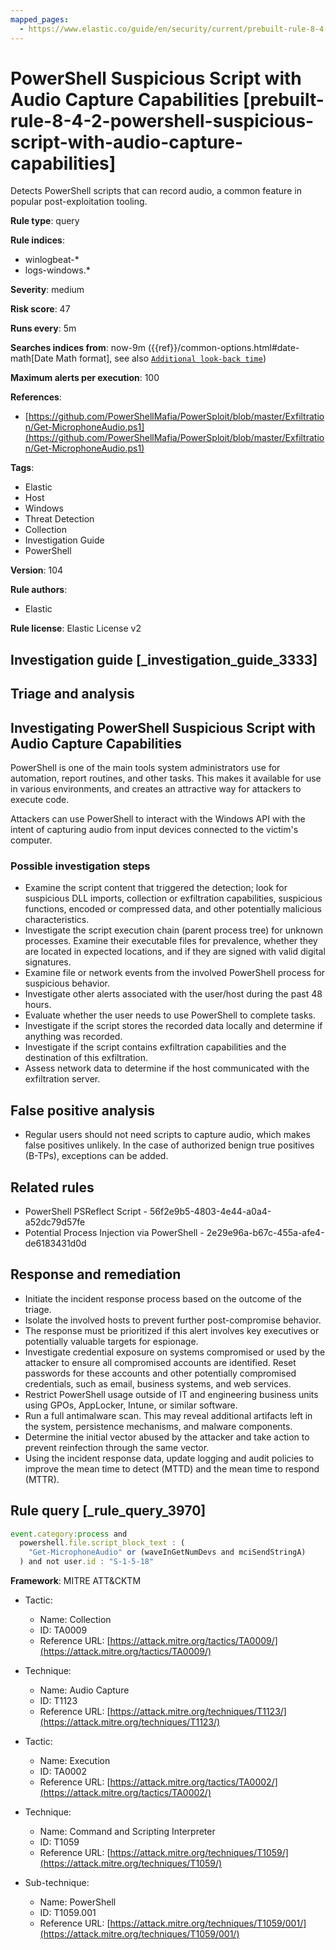 ```yaml
---
mapped_pages:
  - https://www.elastic.co/guide/en/security/current/prebuilt-rule-8-4-2-powershell-suspicious-script-with-audio-capture-capabilities.html
---
```


# PowerShell Suspicious Script with Audio Capture Capabilities [prebuilt-rule-8-4-2-powershell-suspicious-script-with-audio-capture-capabilities]

Detects PowerShell scripts that can record audio, a common feature in popular post-exploitation tooling.

**Rule type**: query

**Rule indices**:

* winlogbeat-*
* logs-windows.*

**Severity**: medium

**Risk score**: 47

**Runs every**: 5m

**Searches indices from**: now-9m ({{ref}}/common-options.html#date-math[Date Math format], see also [`Additional look-back time`](docs-content://solutions/security/detect-and-alert/create-detection-rule.md#rule-schedule))

**Maximum alerts per execution**: 100

**References**:

* [https://github.com/PowerShellMafia/PowerSploit/blob/master/Exfiltration/Get-MicrophoneAudio.ps1](https://github.com/PowerShellMafia/PowerSploit/blob/master/Exfiltration/Get-MicrophoneAudio.ps1)

**Tags**:

* Elastic
* Host
* Windows
* Threat Detection
* Collection
* Investigation Guide
* PowerShell

**Version**: 104

**Rule authors**:

* Elastic

**Rule license**: Elastic License v2

## Investigation guide [_investigation_guide_3333]

## Triage and analysis

## Investigating PowerShell Suspicious Script with Audio Capture Capabilities

PowerShell is one of the main tools system administrators use for automation, report routines, and other tasks. This makes it available for use in various environments, and creates an attractive way for attackers to execute code.

Attackers can use PowerShell to interact with the Windows API with the intent of capturing audio from input devices connected to the victim's computer.

### Possible investigation steps

- Examine the script content that triggered the detection; look for suspicious DLL imports, collection or exfiltration capabilities, suspicious functions, encoded or compressed data, and other potentially malicious characteristics.
- Investigate the script execution chain (parent process tree) for unknown processes. Examine their executable files for prevalence, whether they are located in expected locations, and if they are signed with valid digital signatures.
- Examine file or network events from the involved PowerShell process for suspicious behavior.
- Investigate other alerts associated with the user/host during the past 48 hours.
- Evaluate whether the user needs to use PowerShell to complete tasks.
- Investigate if the script stores the recorded data locally and determine if anything was recorded.
- Investigate if the script contains exfiltration capabilities and the destination of this exfiltration.
- Assess network data to determine if the host communicated with the exfiltration server.

## False positive analysis

- Regular users should not need scripts to capture audio, which makes false positives unlikely. In the case of authorized benign true positives (B-TPs), exceptions can be added.

## Related rules

- PowerShell PSReflect Script - 56f2e9b5-4803-4e44-a0a4-a52dc79d57fe
- Potential Process Injection via PowerShell - 2e29e96a-b67c-455a-afe4-de6183431d0d

## Response and remediation

- Initiate the incident response process based on the outcome of the triage.
- Isolate the involved hosts to prevent further post-compromise behavior.
- The response must be prioritized if this alert involves key executives or potentially valuable targets for espionage.
- Investigate credential exposure on systems compromised or used by the attacker to ensure all compromised accounts are identified. Reset passwords for these accounts and other potentially compromised credentials, such as email, business systems, and web services.
- Restrict PowerShell usage outside of IT and engineering business units using GPOs, AppLocker, Intune, or similar software.
- Run a full antimalware scan. This may reveal additional artifacts left in the system, persistence mechanisms, and malware components.
- Determine the initial vector abused by the attacker and take action to prevent reinfection through the same vector.
- Using the incident response data, update logging and audit policies to improve the mean time to detect (MTTD) and the mean time to respond (MTTR).

## Rule query [_rule_query_3970]

```js
event.category:process and
  powershell.file.script_block_text : (
    "Get-MicrophoneAudio" or (waveInGetNumDevs and mciSendStringA)
  ) and not user.id : "S-1-5-18"
```

**Framework**: MITRE ATT&CKTM

* Tactic:

    * Name: Collection
    * ID: TA0009
    * Reference URL: [https://attack.mitre.org/tactics/TA0009/](https://attack.mitre.org/tactics/TA0009/)

* Technique:

    * Name: Audio Capture
    * ID: T1123
    * Reference URL: [https://attack.mitre.org/techniques/T1123/](https://attack.mitre.org/techniques/T1123/)

* Tactic:

    * Name: Execution
    * ID: TA0002
    * Reference URL: [https://attack.mitre.org/tactics/TA0002/](https://attack.mitre.org/tactics/TA0002/)

* Technique:

    * Name: Command and Scripting Interpreter
    * ID: T1059
    * Reference URL: [https://attack.mitre.org/techniques/T1059/](https://attack.mitre.org/techniques/T1059/)

* Sub-technique:

    * Name: PowerShell
    * ID: T1059.001
    * Reference URL: [https://attack.mitre.org/techniques/T1059/001/](https://attack.mitre.org/techniques/T1059/001/)



